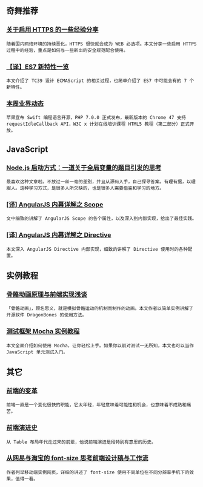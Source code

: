 
## 奇舞推荐

### [关于启用 HTTPS 的一些经验分享](https://imququ.com/post/sth-about-switch-to-https.html)

    随着国内网络环境的持续恶化，HTTPS 很快就会成为 WEB 必选项。本文分享一些启用 HTTPS 过程中的经验，重点是如何与一些新出的安全规范配合使用。

### [【译】ES7 新特性一览](http://www.w3ctech.com/topic/1614)

    本文介绍了 TC39 设计 ECMAScript 的相关过程，也简单介绍了 ES7 中可能会有的 7 个新特性。

### [本周业界动态](http://www.w3ctech.com/topic/1613)

    苹果宣布 Swift 编程语言开源，PHP 7.0.0 正式发布，最新版本的 Chrome 47 支持 requestIdleCallback API，W3C x 计划在线培训课程 HTML5 教程（第二部分）正式开放。

## JavaScript

### [Node.js 启动方式：一道关于全局变量的题目引发的思考](http://segmentfault.com/a/1190000004051203)

    最喜欢这种文章啦。不放过一丝一毫的差别，并且从源码入手，自己探寻答案。有理有据，以理服人。这种学习方式，是很多人所欠缺的，也是很多人需要借鉴和学习的地方。

### [[译] AngularJS 内幕详解之 Scope](http://www.w3ctech.com/topic/1611)

    文中细致的讲解了 AngularJS Scope 的各个属性，以及深入到内部实现，给出了最佳实践。

### [[译] AngularJS 内幕详解之 Directive](http://www.w3ctech.com/topic/1612)

    本文深入 AngularJS Directive 内部实现，细致的讲解了 Directive 使用时的各种配置。

## 实例教程

### [骨骼动画原理与前端实现浅谈](http://taobaofed.org/blog/2015/11/30/animation-bone/)

    「骨骼动画」，顾名思义，就是模拟骨骼运动的机制而制作的动画。本文作者以简单实例讲解了开源软件 DragonBones 的使用方法。

### [测试框架 Mocha 实例教程](http://www.ruanyifeng.com/blog/2015/12/a-mocha-tutorial-of-examples.html)

    本文全面介绍如何使用 Mocha，让你轻松上手。如果你以前对测试一无所知，本文也可以当作 JavaScript 单元测试入门。

## 其它

### [前端的变革](https://github.com/amfe/article/issues/28)

    前端一直是一个变化很快的职能，它太年轻，年轻意味着可能性和机会，也意味着不成熟和痛苦。

### [前端演进史](https://github.com/phodal/repractise/blob/gh-pages/chapters/frontend.md)

    从 Table 布局年代走过来的前辈，他说前端演进是段特别有意思的历史。

### [从网易与淘宝的 font-size 思考前端设计稿与工作流](http://www.cnblogs.com/lyzg/p/4877277.html)

    作者列举移动端实例网页，详细的讲述了 font-size 使用不同单位在不同分辨率手机下的效果，值得一看。
